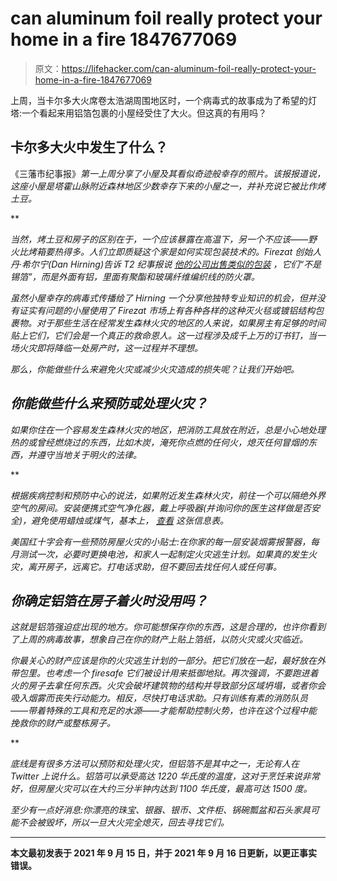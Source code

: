 # can aluminum foil really protect your home in a fire 1847677069

> 原文：<https://lifehacker.com/can-aluminum-foil-really-protect-your-home-in-a-fire-1847677069>

上周，当卡尔多大火席卷太浩湖周围地区时，一个病毒式的故事成为了希望的灯塔:一个看起来用铝箔包裹的小屋经受住了大火。但这真的有用吗？

## 卡尔多大火中发生了什么？

《三藩市纪事报》[](https://www.sfchronicle.com/california-wildfires/article/How-one-foil-wrapped-home-survived-the-Caldor-16444302.php)*第一上周分享了小屋及其看似奇迹般幸存的照片。该报报道说，这座小屋是塔霍山脉附近森林地区少数幸存下来的小屋之一，并补充说它被比作烤土豆。*

**

*当然，烤土豆和房子的区别在于，一个应该暴露在高温下，另一个不应该——野火比烤箱要热得多。人们立即质疑这个家是如何实现包装技术的。Firezat 创始人丹·希尔宁(Dan Hirning)告诉 T2 纪事报说 [他的公司出售类似的包装](https://www.firezat.com/info.html) ，它们“不是锡箔”，而是外面有铝，里面有聚酯和玻璃纤维编织线的防火罩。*

*虽然小屋幸存的病毒式传播给了 Hirning 一个分享他独特专业知识的机会，但并没有证实有问题的小屋使用了 Firezat 市场上有各种各样的这种灭火毯或镀铝结构包裹物。对于那些生活在经常发生森林火灾的地区的人来说，如果房主有足够的时间贴上它们，它们会是一个真正的救命恩人。这一过程涉及成千上万的订书钉，当一场火灾即将降临一处房产时，这一过程并不理想。*

*那么，你能做些什么来避免火灾或减少火灾造成的损失呢？让我们开始吧。*

## *你能做些什么来预防或处理火灾？*

*如果你住在一个容易发生森林火灾的地区，把消防工具放在附近，总是小心地处理热的或曾经燃烧过的东西，比如木炭，淹死你点燃的任何火，熄灭任何冒烟的东西，并遵守当地关于明火的法律。*

**

*根据疾病控制和预防中心的说法，如果附近发生森林火灾，前往一个可以隔绝外界空气的房间。安装便携式空气净化器，戴上呼吸器(并询问你的医生这样做是否安全)，避免使用蜡烛或煤气，基本上， [查看](https://www.cdc.gov/disasters/wildfires/duringfire.html) 这张信息表。*

*美国红十字会有一些预防房屋火灾的小贴士:在你家的每一层安装烟雾报警器，每月测试一次，必要时更换电池，和家人一起制定火灾逃生计划。如果真的发生火灾，离开房子，远离它。打电话求助，但不要回去找任何人或任何事。*

## *你确定铝箔在房子着火时没用吗？*

*这就是铝箔强迫症出现的地方。你可能想保存你的东西，这是合理的，也许你看到了上周的病毒故事，想象自己在你的财产上贴上箔纸，以防火灾或火灾临近。*

*你最关心的财产应该是你的火灾逃生计划的一部分。把它们放在一起，最好放在外带包里。也考虑一个 firesafe 它们被设计用来抵御地狱。再次强调，不要跑进着火的房子去拿任何东西。火灾会破坏建筑物的结构并导致部分区域坍塌，或者你会吸入烟雾而丧失行动能力。相反，尽快打电话求助。只有训练有素的消防队员——带着特殊的工具和充足的水源——才能帮助控制火势，也许在这个过程中能挽救你的财产或整栋房子。*

**

*底线是有很多方法可以预防和处理火灾，但铝箔不是其中之一，无论有人在 Twitter 上说什么。铝箔可以承受高达 1220 华氏度的温度，这对于烹饪来说非常好，但房屋火灾可以在大约三分半钟内达到 1100 华氏度，最高可达 1500 度。*

*至少有一点好消息:你漂亮的珠宝、银器、银币、文件柜、锅碗瓢盆和石头家具可能不会被毁坏，所以一旦大火完全熄灭，回去寻找它们。*

* * *

**本文最初发表于 2021 年 9 月 15 日，并于 2021 年 9 月 16 日更新，以更正事实错误。**